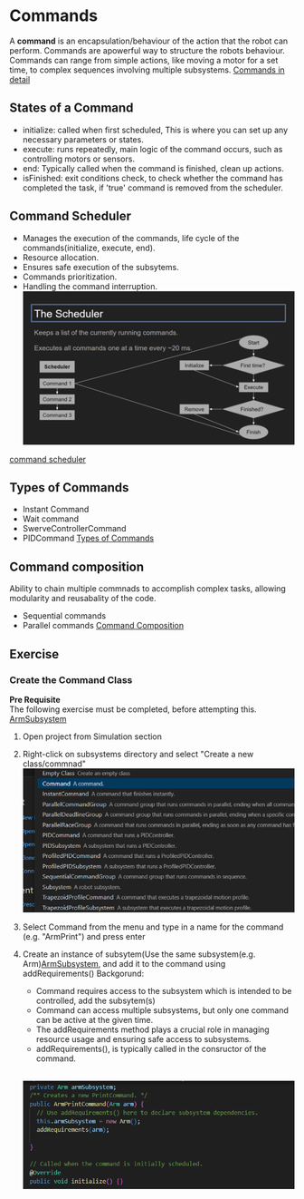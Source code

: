 # Commands
A **command** is an encapsulation/behaviour of the action that the robot can perform.
Commands are apowerful way to structure the robots behaviour.
Commands can range from simple actions, like moving a motor for a set time, to complex sequences involving multiple subsystems.
[Commands in detail](https://docs.wpilib.org/en/stable/docs/software/commandbased/commands.html)

## States of a Command
* initialize: called when first scheduled, This is where you can set up any necessary parameters or states.
* execute: runs repeatedly, main logic of the command occurs, such as controlling motors or sensors.
* end: Typically called when the command is finished, clean up actions.
* isFinished: exit conditions check, to check whether the command has completed the task, if 'true' command is removed from the scheduler.

## Command Scheduler
* Manages the execution of the commands, life cycle of the commands(initialize, execute, end).
* Resource allocation.
* Ensures safe execution of the subsytems.
* Commands prioritization.
* Handling the command interruption.
<br> <img width="500" alt="Instantiation" src="https://github.com/cybercat5436/Programming_Basics/blob/main/assets/scheduler.png"><br>

[command scheduler](https://docs.wpilib.org/en/stable/docs/software/commandbased/command-scheduler.html)

## Types of Commands
* Instant Command
* Wait command
* SwerveControllerCommand
* PIDCommand
  [Types of Commands](https://docs.wpilib.org/en/stable/docs/software/commandbased/commands.html#included-command-types)

## Command composition
Ability to chain multiple commnads to accomplish complex tasks, allowing modularity and reusabality of the code.
* Sequential commands
* Parallel commands
  [Command Composition](https://docs.wpilib.org/en/stable/docs/software/commandbased/command-compositions.html)




## Exercise
### Create the Command Class
**Pre Requisite**
<br>The following exercise must be completed, before attempting this.<br>
[ArmSubsystem](https://github.com/cybercat5436/Programming_Basics/edit/main/Subsystems.md)
1) Open project from Simulation section
2) Right-click on subsystems directory and select "Create a new class/commnad"
   <br> <img width="500" alt="Instantiation" src="https://github.com/cybercat5436/Programming_Basics/blob/main/assets/1.png"><br> 
3) Select Command from the menu and type in a name for the command (e.g. "ArmPrint") and press enter 
4) Create an instance of subsytem(Use the same subsystem(e.g. Arm)[ArmSubsystem](https://github.com/cybercat5436/Programming_Basics/edit/main/Subsystems.md),
   and add it to the command using addRequirements()
   Backgorund:
   * Command requires access to the subsystem which is intended to be controlled, add the subsytem(s)
   * Command can access multiple subsystems, but only one command can be active at the given time.
   * The addRequirements method plays a crucial role in managing resource usage and ensuring safe access to subsystems.
   * addRequirements(), is typically called in the consructor of the command.

   <br> <img width="500" alt="Instantiation" src="https://github.com/cybercat5436/Programming_Basics/blob/main/assets/commands_2.png"><br>

